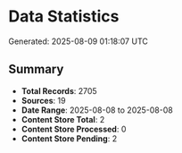 # Data Statistics

Generated: 2025-08-09 01:18:07 UTC

## Summary

- **Total Records**: 2705
- **Sources**: 19
- **Date Range**: 2025-08-08 to 2025-08-08
- **Content Store Total**: 2
- **Content Store Processed**: 0
- **Content Store Pending**: 2
